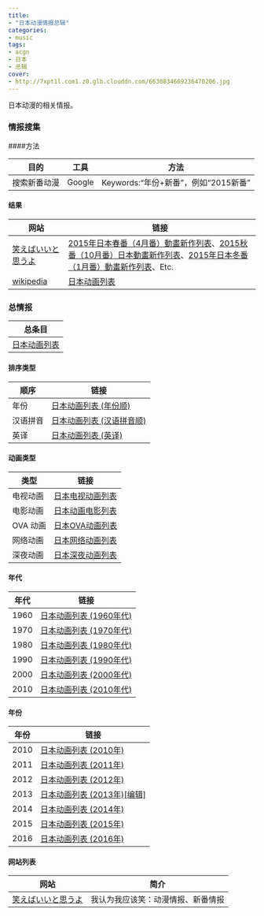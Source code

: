 ```yaml
---
title:
- "日本动漫情报总辑"
categories:
- music
tags:
- acgn
- 日本
- 总辑
cover:
- http://7xpt1l.com1.z0.glb.clouddn.com/6630834669236470206.jpg
---
```

日本动漫的相关情报。
<!--more-->


### 情报搜集

####方法

目的 | 工具 | 方法 | 
-----|------|------|
搜索新番动漫 | Google | Keywords:“年份+新番”，例如“2015新番” 

####  结果

网站 | 链接 |
-----|------|
[笑えばいいと思うよ](http://justlaughtw.blogspot.tw/) | [2015年日本春番（4月番）動畫新作列表](http://justlaughtw.blogspot.tw/2014/04/20154.html)、[2015秋番（10月番）日本動畫新作列表](http://justlaughtw.blogspot.tw/2015/04/201510.html)、[2015年日本冬番（1月番）動畫新作列表](http://justlaughtw.blogspot.com/2014/05/20151.html)、Etc.
[wikipedia](https://zh.wikipedia.org/wiki/) | [日本动画列表](https://zh.wikipedia.org/wiki/%E6%97%A5%E6%9C%AC%E5%8B%95%E7%95%AB%E5%88%97%E8%A1%A8)

### 总情报

总条目 |
-------|
[日本动画列表](https://zh.wikipedia.org/wiki/%E6%97%A5%E6%9C%AC%E5%8B%95%E7%95%AB%E5%88%97%E8%A1%A8) |

#### 排序类型

顺序 | 链接 |
-----|------|
年份 | [日本动画列表 (年份顺)](https://zh.wikipedia.org/wiki/%E6%97%A5%E6%9C%AC%E5%8B%95%E7%95%AB%E5%88%97%E8%A1%A8_(%E5%B9%B4%E4%BB%BD%E9%A0%86)) 
汉语拼音 | [日本动画列表 (汉语拼音顺)](https://zh.wikipedia.org/wiki/%E6%97%A5%E6%9C%AC%E5%8A%A8%E7%94%BB%E5%88%97%E8%A1%A8_(%E6%B1%89%E8%AF%AD%E6%8B%BC%E9%9F%B3%E9%A1%BA)) 
英译 | [日本动画列表 (英译)](https://zh.wikipedia.org/wiki/%E6%97%A5%E6%9C%AC%E5%8B%95%E7%95%AB%E5%88%97%E8%A1%A8_(%E8%8B%B1%E8%AD%AF)) 

#### 动画类型

类型 | 链接 |
-----|------|
电视动画 | [日本电视动画列表](https://zh.wikipedia.org/wiki/%E6%97%A5%E6%9C%AC%E9%9B%BB%E8%A6%96%E5%8B%95%E7%95%AB%E5%88%97%E8%A1%A8) 
电影动画 | [日本动画电影列表](https://zh.wikipedia.org/wiki/%E6%97%A5%E6%9C%AC%E5%8B%95%E7%95%AB%E9%9B%BB%E5%BD%B1%E5%88%97%E8%A1%A8) 
OVA 动画 | [日本OVA动画列表](https://zh.wikipedia.org/wiki/%E6%97%A5%E6%9C%ACOVA%E5%8B%95%E7%95%AB%E5%88%97%E8%A1%A8)
网络动画 | [日本网络动画列表](https://zh.wikipedia.org/wiki/%E6%97%A5%E6%9C%AC%E7%B6%B2%E8%B7%AF%E5%8B%95%E7%95%AB%E5%88%97%E8%A1%A8) 
深夜动画 | [日本深夜动画列表](https://zh.wikipedia.org/wiki/%E6%97%A5%E6%9C%AC%E6%B7%B1%E5%A4%9C%E5%8B%95%E7%95%AB%E5%88%97%E8%A1%A8) 

#### 年代

年代 | 链接 |
-----|------|
1960 | [日本动画列表 (1960年代)](https://zh.wikipedia.org/wiki/%E6%97%A5%E6%9C%AC%E5%8B%95%E7%95%AB%E5%88%97%E8%A1%A8_(1960%E5%B9%B4%E4%BB%A3))
1970 | [日本动画列表 (1970年代)](https://zh.wikipedia.org/wiki/%E6%97%A5%E6%9C%AC%E5%8B%95%E7%95%AB%E5%88%97%E8%A1%A8_(1970%E5%B9%B4%E4%BB%A3))
1980 | [日本动画列表 (1980年代)](https://zh.wikipedia.org/wiki/%E6%97%A5%E6%9C%AC%E5%8B%95%E7%95%AB%E5%88%97%E8%A1%A8_(1980%E5%B9%B4%E4%BB%A3))
1990 | [日本动画列表 (1990年代)](https://zh.wikipedia.org/wiki/%E6%97%A5%E6%9C%AC%E5%8B%95%E7%95%AB%E5%88%97%E8%A1%A8_(1990%E5%B9%B4%E4%BB%A3))
2000 | [日本动画列表 (2000年代)](https://zh.wikipedia.org/wiki/%E6%97%A5%E6%9C%AC%E5%8B%95%E7%95%AB%E5%88%97%E8%A1%A8_(2000%E5%B9%B4%E4%BB%A3))
2010 | [日本动画列表 (2010年代)](https://zh.wikipedia.org/wiki/%E6%97%A5%E6%9C%AC%E5%8B%95%E7%95%AB%E5%88%97%E8%A1%A8_(2010%E5%B9%B4%E4%BB%A3))

#### 年份

年份 | 链接 |
-----|------|
2010 | [日本动画列表 (2010年)](https://zh.wikipedia.org/wiki/%E6%97%A5%E6%9C%AC%E5%8B%95%E7%95%AB%E5%88%97%E8%A1%A8_(2010%E5%B9%B4))
2011 | [日本动画列表 (2011年)](https://zh.wikipedia.org/wiki/%E6%97%A5%E6%9C%AC%E5%8B%95%E7%95%AB%E5%88%97%E8%A1%A8_(2011%E5%B9%B4))
2012 | [日本动画列表 (2012年)](https://zh.wikipedia.org/wiki/%E6%97%A5%E6%9C%AC%E5%8B%95%E7%95%AB%E5%88%97%E8%A1%A8_(2012%E5%B9%B4))
2013 | [日本动画列表 (2013年)[编辑]](https://zh.wikipedia.org/wiki/%E6%97%A5%E6%9C%AC%E5%8B%95%E7%95%AB%E5%88%97%E8%A1%A8_(2013%E5%B9%B4))
2014 | [日本动画列表 (2014年)](https://zh.wikipedia.org/wiki/%E6%97%A5%E6%9C%AC%E5%8B%95%E7%95%AB%E5%88%97%E8%A1%A8_(2014%E5%B9%B4))
2015 | [日本动画列表 (2015年)](https://zh.wikipedia.org/wiki/%E6%97%A5%E6%9C%AC%E5%8B%95%E7%95%AB%E5%88%97%E8%A1%A8_(2015%E5%B9%B4))
2016 | [日本动画列表 (2016年)](https://zh.wikipedia.org/wiki/%E6%97%A5%E6%9C%AC%E5%8B%95%E7%95%AB%E5%88%97%E8%A1%A8_(2016%E5%B9%B4))

#### 网站列表

网站 | 简介 |
-----|------|
[笑えばいいと思うよ](http://justlaughtw.blogspot.tw/) | 我认为我应该笑：动漫情报、新番情报

